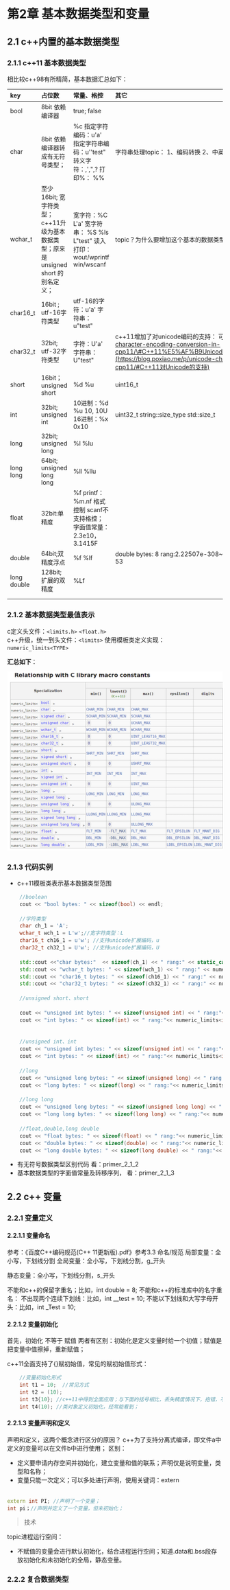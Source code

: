 # 第2章 基本数据类型和变量

## 2.1 c++内置的基本数据类型

### 2.1.1 c++11 基本数据类型

相比较c++98有所精简，基本数据汇总如下：

| key | 占位数 | 常量、格控 | 其它 |
| :--- | :--- | :--- | :--- |
| bool | 8bit  依赖编译器 | true; false |  |
| char | 8bit 依赖编译器转成有无符号类型； | %c                                            指定字符编码：u'a'                指定字符串编码：u''test"      转义字符：\,\',\",\?                打印%： %% | 字符串处理topic：                 1、编码转换                           2、中英文判定 |
| wchar\_t | 至少16bit; 宽字符类型；        c++11升级为基本数据类型；原来是unsigned short 的别名定义； | 宽字符：%C  L'a'                      宽字符串： %S %ls L"test"    读入打印：                             wout/wprintf                          win/wscanf | topic？为什么要增加这个基本的数据类型； |
| char16\_t | 16bit ;                                      utf-16字符类型 | utf-16的字符：u'a'                  字符串：u"test" |  |
| char32\_t | 32bit;                                       utf-32字符类型 | 字符：U'a'                                字符串： U"test" | c++11增加了对unicode编码的支持：                              可以参考：[https://blog.poxiao.me/p/unicode-character-encoding-conversion-in-cpp11/\#C++11%E5%AF%B9Unicode%E7%9A%84%E6%94%AF%E6%8C%81](https://blog.poxiao.me/p/unicode-character-encoding-conversion-in-cpp11/#C++11对Unicode的支持) |
| short | 16bit；                                  unsigned short | %d %u | uint16\_t |
| int | 32bit;                                     unsigned int | 10进制：%d %u  10, 10U       16进制：%x   0x10 | uint32\_t                                  string::size\_type                   std::size\_t |
| long | 32bit;                                      unsigned long | %l                                           %lu |  |
| long long | 64bit;                                     unsigned long long | %ll                                            %llu |  |
| float | 32bit:单精度 | %f                                           printf：%m.nf 格式控制        scanf不支持格控；              字面值常量：                         2.3e10，3.1415F |  |
| double | 64bit;双精度浮点 | %f                                           %lf | double bytes: 8                      rang:2.22507e-308~1.79769e+308                                  epsilon: 2.22045e-16           digits: 53 |
| long double | 128bit; 扩展的双精度 | %Lf |  |
|  |  |  |  |
|  |  |  |  |

### 2.1.2 基本数据类型最值表示

c定义头文件：`<limits.h>` `<float.h>`  
c++升级，统一到头文件：`<limits>`   使用模板类定义实现：`numeric_limits<TYPE>`

**汇总如下**：

![](/assets/2_2_1_pic1.png)

### 2.1.3 代码实例

* c++11模板类表示基本数据类型范围

```c++
    //boolean
    cout << "bool bytes: " << sizeof(bool) << endl;

    //字符类型
    char ch_1 = 'A';
    wchar_t wch_1 = L'w';//宽字符类型：L
    char16_t ch16_1 = u'w'; //支持unicode扩展编码，u
    char32_t ch32_1 = U'w'; //支持unicode扩展编码，U

    std::cout <<"char bytes:"  << sizeof(ch_1) << " rang:" << static_cast<int>(numeric_limits<char>::min()) << "~" << static_cast<int>(numeric_limits<char>::max()) << endl;
    std::cout << "wchar_t bytes: " << sizeof(wch_1) << " rang:" << numeric_limits<wchar_t>::min() << "~" << numeric_limits<wchar_t>::max() << endl;
    std::cout << "char16_t bytes: " << sizeof(ch16_1) << " rang:" << numeric_limits<char16_t>::min() << "~" << numeric_limits<char16_t>::max() << endl;
    std::cout << "char32_t bytes: " << sizeof(ch32_1) << " rang:" << numeric_limits<char32_t>::min() << "~" << numeric_limits<char32_t>::max() << endl;

    //unsigned short、short

    cout << "unsigned int bytes: " << sizeof(unsigned int) << " rang:"<< numeric_limits<unsigned int>::min() << "~" << numeric_limits<unsigned int>::max() << endl;
    cout << "int bytes: " << sizeof(int) << " rang:"<< numeric_limits<int>::min() << "~" << numeric_limits<int>::max() << endl;


    //unsigned int、int
    cout << "unsigned int bytes: " << sizeof(unsigned int) << " rang:"<< numeric_limits<unsigned int>::min() << "~" << numeric_limits<unsigned int>::max() << endl;
    cout << "int bytes: " << sizeof(int) << " rang:"<< numeric_limits<int>::min() << "~" << numeric_limits<int>::max() << endl;

    //long
    cout << "unsigned long bytes: " << sizeof(unsigned long) << " rang:"<< numeric_limits<unsigned long>::min() << "~" << numeric_limits<unsigned long>::max() << endl;
    cout << "long bytes: " << sizeof(long) << " rang:"<< numeric_limits<long>::min() << "~" << numeric_limits<long>::max() << endl;

    //long long
    cout << "unsigned long bytes: " << sizeof(unsigned long long) << " rang:"<< numeric_limits<unsigned long long>::min() << "~" << numeric_limits<unsigned long long>::max() << endl;
    cout << "long long bytes: " << sizeof(long long) << " rang:"<< numeric_limits<long long >::min() << "~" << numeric_limits<long long>::max() << endl;

    //float,double,long double
    cout << "float bytes: " << sizeof(float) << " rang:"<< numeric_limits<float>::min() << "~" << numeric_limits<float>::max() << " epsilon: " << numeric_limits<float>::epsilon()<< " digits: " <<numeric_limits<float>::digits << endl;
    cout << "double bytes: " << sizeof(double) << " rang:"<< numeric_limits<double>::min() << "~" << numeric_limits<double>::max() << " epsilon: " << numeric_limits<double>::epsilon()<< " digits: " <<numeric_limits<double>::digits << endl;
    cout << "long double bytes: " << sizeof(long double) << " rang:"<< numeric_limits<long double>::min() << "~" << numeric_limits<long double>::max() << " epsilon: " << numeric_limits<long double>::epsilon()<< " digits: " <<numeric_limits<long double>::digits << endl;
```

* 有无符号数据类型区别代码 看：primer\_2\_1\_2
* 基本数据类型的字面值常量及转移序列， 看：primer\_2\_1\_3

## 2.2 c++ 变量

### 2.2.1 变量定义

#### 2.2.1.1 变量命名

参考：《百度C++编码规范(C++ 11更新版).pdf》参考3.3 命名/规范
局部变量：全小写，下划线分割
全局变量：全小写，下划线分割，g_开头

静态变量：全小写，下划线分割，s_开头

不能和c++的保留字重名；比如，int double = 8;
不能和c++的标准库中的名字重名：
不出现两个连续下划线：比如，int __test = 10;
不能以下划线和大写字母开头：比如，int _Test = 10;

#### 2.2.1.2 变量初始化

首先，初始化 不等于 赋值
两者有区别：初始化是定义变量时给一个初值；赋值是把变量中值擦掉，重新赋值；

c++11全面支持了{}赋初始值，常见的赋初始值形式：

```c++
    //变量初始化形式
    int t1 = 10;  //常见方式
    int t2 = (10);
    int t3{10}; //c++11中得到全面应用；与下面的括号相比，丢失精度情况下，抱错，不执行;初始化列表
    int t4(10); //类对象定义初始化，经常能看到；

```

#### 2.2.1.3 变量声明和定义

声明和定义，这两个概念进行区分的原因？
c++为了支持分离式编译，即文件a中定义的变量可以在文件b中进行使用；
区别：

* 定义要申请内存空间并初始化，建立变量和值的联系；声明仅是说明变量，类型和名称；
* 变量只能一次定义；可以多处进行声明，使用关键词：extern


```c++

extern int PI; //声明了一个变量；
int pi；//声明并定义了一个变量，但未初始化；

```

> 技术



topic进程运行空间：
* 不赋值的变量会进行默认初始化，结合进程运行空间；知道.data和.bss段存放初始化和未初始化的全局，静态变量。












### 2.2.2 复合数据类型 